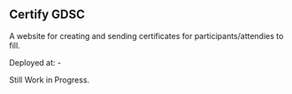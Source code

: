 ## Certify GDSC

A website for creating and sending certificates for participants/attendies to fill.

Deployed at: -

Still Work in Progress.
